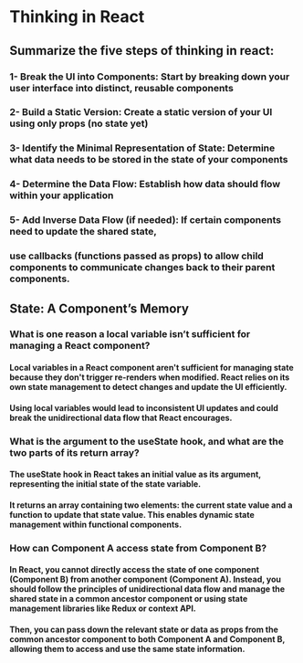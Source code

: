 # Thinking in React
## Summarize the five steps of thinking in react:
### 1- Break the UI into Components: Start by breaking down your user interface into distinct, reusable components
### 2- Build a Static Version: Create a static version of your UI using only props (no state yet)
### 3- Identify the Minimal Representation of State: Determine what data needs to be stored in the state of your components
### 4- Determine the Data Flow: Establish how data should flow within your application
### 5- Add Inverse Data Flow (if needed): If certain components need to update the shared state,
### use callbacks (functions passed as props) to allow child components to communicate changes back to their parent components. 

## State: A Component’s Memory
### What is one reason a local variable isn’t sufficient for managing a React component?
#### Local variables in a React component aren't sufficient for managing state because they don't trigger re-renders when modified. React relies on its own state management to detect changes and update the UI efficiently.
#### Using local variables would lead to inconsistent UI updates and could break the unidirectional data flow that React encourages.

### What is the argument to the useState hook, and what are the two parts of its return array?
#### The useState hook in React takes an initial value as its argument, representing the initial state of the state variable. 
#### It returns an array containing two elements: the current state value and a function to update that state value. This enables dynamic state management within functional components.

### How can Component A access state from Component B?
#### In React, you cannot directly access the state of one component (Component B) from another component (Component A). Instead, you should follow the principles of unidirectional data flow and manage the shared state in a common ancestor component or using state management libraries like Redux or context API.
#### Then, you can pass down the relevant state or data as props from the common ancestor component to both Component A and Component B, allowing them to access and use the same state information.
